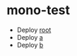 # mono-test

* Deploy [root](http://localhost:8888/start/deploy?repository=https://github.com/biilmann/mono-test)
* Deploy [a](http://localhost:8888/start/deploy?repository=https://github.com/biilmann/mono-test&base=a)
* Deploy [b](http://localhost:8888/start/deploy?repository=https://github.com/biilmann/mono-test&base=b)